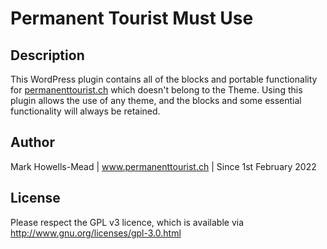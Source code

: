 # Permanent Tourist Must Use

## Description

This WordPress plugin contains all of the blocks and portable functionality for [permanenttourist.ch](https://permanenttourist.ch) which doesn't belong to the Theme. Using this plugin allows the use of any theme, and the blocks and some essential functionality will always be retained.

## Author

Mark Howells-Mead | www.permanenttourist.ch | Since 1st February 2022

## License

Please respect the GPL v3 licence, which is available via http://www.gnu.org/licenses/gpl-3.0.html
